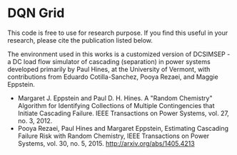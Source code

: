 DQN Grid
========
This code is free to use for research purpose. If you find this useful in your research, please cite the publication listed below. 



The environment used in this works is a customized version of DCSIMSEP - a DC load flow simulator of cascading (separation) in power systems developed primarily by Paul Hines, at the University of Vermont, with contributions from Eduardo Cotilla-Sanchez, Pooya Rezaei, and Maggie Eppstein.
* Margaret J. Eppstein and Paul D. H. Hines. A "Random Chemistry" Algorithm for Identifying Collections of Multiple Contingencies that Initiate Cascading Failure. IEEE Transactions on Power Systems, vol. 27, no. 3, 2012.
* Pooya Rezaei, Paul Hines and Margaret Eppstein, Estimating Cascading Failure Risk with Random Chemistry, IEEE Transactions on Power Systems, vol. 30, no. 5, 2015. <http://arxiv.org/abs/1405.4213>

